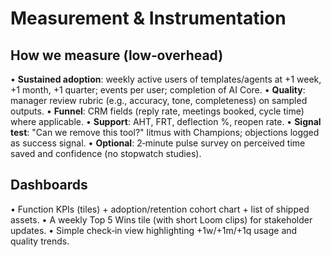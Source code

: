 # Measurement & Instrumentation

## How we measure (low‑overhead)

• **Sustained adoption**: weekly active users of templates/agents at +1 week, +1 month, +1 quarter; events per user; completion of AI Core.
• **Quality**: manager review rubric (e.g., accuracy, tone, completeness) on sampled outputs.
• **Funnel**: CRM fields (reply rate, meetings booked, cycle time) where applicable.
• **Support**: AHT, FRT, deflection %, reopen rate.
• **Signal test**: "Can we remove this tool?" litmus with Champions; objections logged as success signal.
• **Optional**: 2‑minute pulse survey on perceived time saved and confidence (no stopwatch studies).

## Dashboards

• Function KPIs (tiles) + adoption/retention cohort chart + list of shipped assets.
• A weekly Top 5 Wins tile (with short Loom clips) for stakeholder updates.
• Simple check‑in view highlighting +1w/+1m/+1q usage and quality trends.

